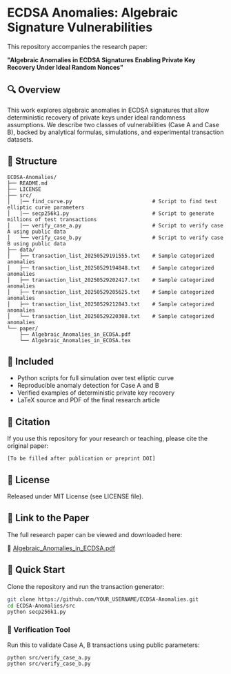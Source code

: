 # ECDSA Anomalies: Algebraic Signature Vulnerabilities

This repository accompanies the research paper:

**"Algebraic Anomalies in ECDSA Signatures Enabling Private Key Recovery Under Ideal Random Nonces"**

## 🔍 Overview

This work explores algebraic anomalies in ECDSA signatures that allow deterministic recovery of private keys under ideal randomness assumptions. We describe two classes of vulnerabilities (Case A and Case B), backed by analytical formulas, simulations, and experimental transaction datasets.

## 📁 Structure

```
ECDSA-Anomalies/
├── README.md
├── LICENSE
├── src/
│   |── find_curve.py                          # Script to find test elliptic curve parameters
│   |── secp256k1.py                           # Script to generate millions of test transactions
│   |── verify_case_a.py                       # Script to verify case A using public data
│   └── verify_case_b.py                       # Script to verify case B using public data
├── data/
│   ├── transaction_list_20250529191555.txt    # Sample categorized anomalies
│   ├── transaction_list_20250529194848.txt    # Sample categorized anomalies
│   ├── transaction_list_20250529202417.txt    # Sample categorized anomalies
│   ├── transaction_list_20250529205625.txt    # Sample categorized anomalies
│   ├── transaction_list_20250529212843.txt    # Sample categorized anomalies
│   └── transaction_list_20250529220308.txt    # Sample categorized anomalies
└── paper/
    ├── Algebraic_Anomalies_in_ECDSA.pdf
    └── Algebraic_Anomalies_in_ECDSA.tex
```

## 📜 Included

- Python scripts for full simulation over test elliptic curve
- Reproducible anomaly detection for Case A and B
- Verified examples of deterministic private key recovery
- LaTeX source and PDF of the final research article

## 📘 Citation

If you use this repository for your research or teaching, please cite the original paper:

```
[To be filled after publication or preprint DOI]
```

## 🔗 License

Released under MIT License (see LICENSE file).

## 📎 Link to the Paper

The full research paper can be viewed and downloaded here:

📄 [Algebraic_Anomalies_in_ECDSA.pdf](./paper/Algebraic_Anomalies_in_ECDSA.pdf)

## 🚀 Quick Start

Clone the repository and run the transaction generator:

```bash
git clone https://github.com/YOUR_USERNAME/ECDSA-Anomalies.git
cd ECDSA-Anomalies/src
python secp256k1.py
```

### 🔐 Verification Tool

Run this to validate Case A, B transactions using public parameters:

```bash
python src/verify_case_a.py
python src/verify_case_b.py
```
